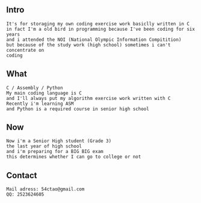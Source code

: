 ## Intro
    It's for storaging my own coding exercise work basiclly written in C
    in fact I'm a old bird in programming because I've been coding for six years
    and i attended the NOI (National Olympic Information Compitition)
    but because of the study work (high school) sometimes i can't concentrate on
    coding

## What
    C / Assembly / Python
    My main coding language is C
    and I'll always put my algorithm exercise work written with C
    Recently i'm learning ASM
    and Python is a required course in senior high school

## Now
    Now i'm a Senior High student (Grade 3) 
    the last year of high school
    and i'm preparing for a BIG BIG exam
    this determines whether I can go to college or not
    
## Contact
    Mail adress: 54ctao@gmail.com
    QQ: 2523624605 
